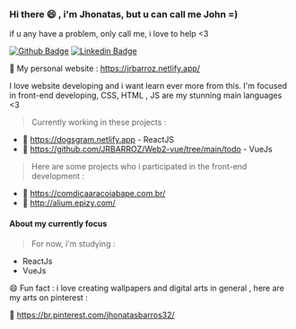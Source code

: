 ### Hi there 😄 , i'm Jhonatas, but u can call me John =)
if u any have a problem, only call me, i love to help <3

[![Github Badge](https://img.shields.io/badge/-Github-000?style=flat-square&logo=Github&logoColor=white&link=https://github.com/Murielson)](https://github.com/Murielson)
[![Linkedin Badge](https://img.shields.io/badge/-LinkedIn-blue?style=flat-square&logo=Linkedin&logoColor=white&link=https://www.linkedin.com/in/jhonatas-rodrigues-b26200174)](https://www.linkedin.com/in/jhonatas-rodrigues-b26200174)

:link: My personal website : https://jrbarroz.netlify.app/

I love website developing and i want learn ever more from this.
I'm focused in front-end developing, CSS, HTML , JS are my stunning main languages <3
> Currently working in these projects :
  - :dart: https://dogsgram.netlify.app - ReactJS
  - :dart: https://github.com/JRBARROZ/Web2-vue/tree/main/todo - VueJs
> Here are some projects who i participated in the front-end development :
  - 🌱 https://comdicaaracoiabape.com.br/ 
  - 🌱 http://alium.epizy.com/

#### About my currently focus
> For now, i'm studying :
  - ReactJs
  - VueJs

😄 Fun fact : i love creating wallpapers and digital arts in general , here are my arts on pinterest :

🌱 https://br.pinterest.com/jhonatasbarros32/


